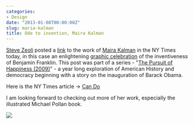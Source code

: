```yaml
---
categories:
- Design
date: "2013-01-08T00:00:00Z"
slug: maria-kalman
title: Ode to invention, Maira Kalman
---
```

[Steve Zeoli][wordpress] posted a [link][blogs] to the work of [Maira Kalman][mairakalman] in the NY Times today, in this case an enlightening [graphic celebration][blogs] of the inventiveness of Benjamin Franklin. This post was part of a series - "[The Pursuit of Happiness (2009)][mairakalman 2]" - a year long exploration of American History and democracy beginning with a story on the inauguration of Barack Obama.

Here is the NY Times article -\> [Can Do][blogs]

I am looking forward to checking out more of her work, especially the illustrated Michael Pollan book.

[![][williampickup]][amazon]

[amazon]: http://www.amazon.com/Food-Rules-An-Eaters-Manual/dp/0143124102/ref=sr_1_2?sr=8-2&amp;ie=UTF8&amp;keywords=food%2Brules&amp;tag=slowlane-20&amp;qid=1414444231
[blogs]: http://kalman.blogs.nytimes.com/2009/07/30/can-do/
[mairakalman]: http://www.mairakalman.com/
[mairakalman 2]: http://www.mairakalman.com/books/adult/food-rules/#1
[williampickup]: https://media.publit.io/file/frontpage-foodrules.jpg
[wordpress]: http://welcometosherwood.wordpress.com/2013/01/08/this-ode-to-invention/
